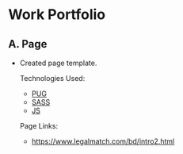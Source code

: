 # Work Portfolio #

## A. Page #
- Created page template.

    Technologies Used:
    - [PUG](https://pugjs.org/api/getting-started.html)
    - [SASS](https://sass-lang.com/)
    - [JS](https://developer.mozilla.org/en-US/docs/Web/JavaScript)

    Page Links:
    - https://www.legalmatch.com/bd/intro2.html